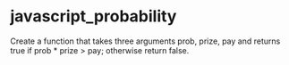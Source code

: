 # javascript_probability
Create a function that takes three arguments prob, prize, pay and returns true if prob * prize > pay; otherwise return false.
